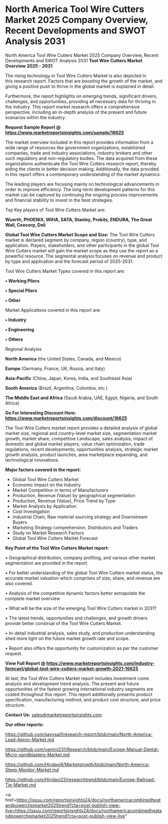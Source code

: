 # North America Tool Wire Cutters Market 2025 Company Overview, Recent Developments and SWOT Analysis 2031
North America Tool Wire Cutters Market 2025 Company Overview, Recent Developments and SWOT Analysis 2031
<Strong> Tool Wire Cutters Market Overview 2025 - 2031</strong>

The rising technology in Tool Wire Cutters Market is also depicted in this research report. Factors that are boosting the growth of the market, and giving a positive push to thrive in the global market is explained in detail.

Furthermore, the report highlights on emerging trends, significant drivers, challenges, and opportunities, providing all necessary data for thriving in the industry. This report market research offers a comprehensive perspective, including an in-depth analysis of the present and future scenarios within the industry.

<strong>Request Sample Report @ <a href=https://www.marketreportsinsights.com/sample/16625>https://www.marketreportsinsights.com/sample/16625</a></strong>

The market overview included in this report provides information from a wide range of resources like government organizations, established companies, trade and industry associations, industry brokers and other such regulatory and non-regulatory bodies. The data acquired from these organizations authenticate the Tool Wire Cutters research report, thereby aiding the clients in better decision making. Additionally, the data provided in this report offers a contemporary understanding of the market dynamics.

The leading players are focusing mainly on technological advancements in order to improve efficiency. The long-term development patterns for this market can be captured by continuing the ongoing process improvements and financial stability to invest in the best strategies.

Top Key players of Tool Wire Cutters Market are:

<strong>Wuerth, PHOENIX, WIHA, SATA, Stanley, Prokits, ENDURA, The Great Wall, Ceecorp, Deli</strong>

<strong><b>Global Tool Wire Cutters Market Scope and Size:</b></strong>
The Tool Wire Cutters market is declared segment by company, region (country), type, and application. Players, stakeholders, and other participants in the global Tool Wire Cutters market will gain the market scope as they use the report as a powerful resource. The segmental analysis focuses on revenue and product by type and application and the forecast period of 2025-2031.

Tool Wire Cutters Market Types covered in this report are:

<strong>• Working Pliers

• Special Pliers

• Other</strong>

Market Applications covered in this report are:

<strong>• Industry

• Engineering

• Others</strong> 

Regional Analysis

<strong>North America</strong> (the United States, Canada, and Mexico)

<strong>Europe</strong> (Germany, France, UK, Russia, and Italy)

<strong>Asia-Pacific</strong> (China, Japan, Korea, India, and Southeast Asia)

<strong>South America</strong> (Brazil, Argentina, Colombia, etc.)

<strong>The Middle East and Africa</strong> (Saudi Arabia, UAE, Egypt, Nigeria, and South Africa)

<strong>Go For Interesting Discount Here: <a href=https://www.marketreportsinsights.com/discount/16625>https://www.marketreportsinsights.com/discount/16625</a></strong>

The Tool Wire Cutters market report provides a detailed analysis of global market size, regional and country-level market size, segmentation market growth, market share, competitive Landscape, sales analysis, impact of domestic and global market players, value chain optimization, trade regulations, recent developments, opportunities analysis, strategic market growth analysis, product launches, area marketplace expanding, and technological innovations.

<strong><b>Major factors covered in the report:</b></strong>
<ul>
  <li>Global Tool Wire Cutters Market </li>
  <li>Economic Impact on the Industry</li>
  <li>Market Competition in terms of Manufacturers</li>
  <li>Production, Revenue (Value) by geographical segmentation</li>
  <li>Production, Revenue (Value), Price Trend by Type</li>
  <li>Market Analysis by Application</li>
  <li>Cost Investigation</li>
  <li>Industrial Chain, Raw material sourcing strategy and Downstream Buyers</li>
  <li>Marketing Strategy comprehension, Distributors and Traders</li>
  <li>Study on Market Research Factors</li>
  <li>Global Tool Wire Cutters Market Forecast</li>
</ul>

<strong><b>Key Point of the Tool Wire Cutters Market report:</b></strong>

• Geographical distribution, company profiling, and various other market segmentation are provided in the report.

• For better understanding of the global Tool Wire Cutters market status, the accurate market valuation which comprises of size, share, and revenue are also covered.

• Analysis of the competitive dynamic factors better extrapolate the complete market overview

• What will be the size of the emerging Tool Wire Cutters market in 2031?

• The latest trends, opportunities and challenges, and growth drivers provide better construal of the Tool Wire Cutters Market.

• In-detail industrial analysis, sales study, and production understanding shed more light on the future market growth rate and scope.

• Report also offers the opportunity for customization as per the customer request.

<strong><b>View Full Report @ <a href=https://www.marketreportsinsights.com/industry-forecast/global-tool-wire-cutters-market-growth-2021-16625>https://www.marketreportsinsights.com/industry-forecast/global-tool-wire-cutters-market-growth-2021-16625</a></b></strong>


At last, the Tool Wire Cutters Market report includes investment come analysis and development trend analysis. The present and future opportunities of the fastest growing international industry segments are coated throughout this report. This report additionally presents product specification, manufacturing method, and product cost structure, and price structure.

<strong>Contact Us:</strong>
sales@marketreportsinsights.com

<strong>Our other reports:</strong>

<a href=https://github.com/sayysaif/research-report/blob/main/North-America-Lead-Apron-Market.md>https://github.com/sayysaif/research-report/blob/main/North-America-Lead-Apron-Market.md</a>

<a href=https://github.com/yamini231/Research/blob/main/Europe-Manual-Dental-Micro-sandblasters-Market.md>https://github.com/yamini231/Research/blob/main/Europe-Manual-Dental-Micro-sandblasters-Market.md</a>

<a href=https://github.com/Hindavi8/Marketgrowth/blob/main/North-America-Sleep-Monitor-Market.md>https://github.com/Hindavi8/Marketgrowth/blob/main/North-America-Sleep-Monitor-Market.md</a>

<a href=https://github.com/Hindavi23/researchtrend/blob/main/Europe-Railroad-Tie-Market.md>https://github.com/Hindavi23/researchtrend/blob/main/Europe-Railroad-Tie-Market.md</a>

<a href=https://issuu.com/reportsinsights24/docs/northamericacombinedheatandpowerchpmarket2025trend?cta=post-publish-view-live>https://issuu.com/reportsinsights24/docs/northamericacombinedheatandpowerchpmarket2025trend?cta=post-publish-view-live</a>"
